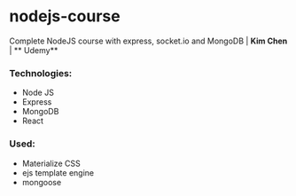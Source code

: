 # nodejs-course

Complete NodeJS course with express, socket.io and MongoDB | **Kim Chen** | ** Udemy**

### Technologies:
- Node JS
- Express
- MongoDB
- React

### Used:
- Materialize CSS
- ejs template engine
- mongoose
